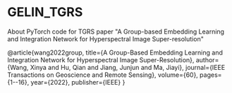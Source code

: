 # GELIN_TGRS
About PyTorch code for TGRS paper "A Group-based Embedding Learning and Integration Network for Hyperspectral Image Super-resolution"


@article{wang2022group,
  title={A Group-Based Embedding Learning and Integration Network for Hyperspectral Image Super-Resolution},
  author={Wang, Xinya and Hu, Qian and Jiang, Junjun and Ma, Jiayi},
  journal={IEEE Transactions on Geoscience and Remote Sensing},
  volume={60},
  pages={1--16},
  year={2022},
  publisher={IEEE}
}
